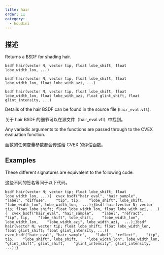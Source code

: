 ```yaml
---
title: hair
order: 11
category:
  - houdini
---
```

    
## 描述

Returns a BSDF for shading hair.

`bsdf hair(vector N, vector tip, float lobe_shift, float lobe_width_lon, ...)`

`bsdf hair(vector N, vector tip, float lobe_shift, float lobe_width_lon, float lobe_with_azi, ...)`

`bsdf hair(vector N, vector tip, float lobe_shift, float lobe_width_lon, float lobe_with_azi, float glint_shift, float glint_intensity, ...)`

Details of the hair BSDF can be found in the source file (`hair_eval.vfl`).

关于 hair BSDF 的细节可以在源文件（hair_eval.vfl）中找到。

Any variadic arguments to the functions are passed through to the CVEX
evaluation function.

函数的任何变量参数都会传递给 CVEX 的评估函数。

## Examples

These different signatures are equivalent to the following code:

这些不同的签名等同于以下代码。

    bsdf hair(vector N; vector tip; float lobe_shift; float lobe_width_lon, ...){  cvex_bsdf("hair_eval", "hair_sample",    "label", "diffuse",    "tip", tip,    "lobe_shift", lobe_shift,    "lobe_width_lon", lobe_width_lon,  ...);}bsdf hair(vector N; vector tip; float lobe_shift; float lobe_width_lon, float lobe_with_azi, ...){  cvex_bsdf("hair_eval", "hair_sample",    "label", "refract",    "tip", tip,    "lobe_shift", lobe_shift,    "lobe_width_lon", lobe_width_lon,    "lobe_width_azi", lobe_width_azi,  ...);}bsdf hair(vector N; vector tip; float lobe_shift; float lobe_width_lon, float glint_shift; float glint_intensity, ...){  cvex_bsdf("hair_eval", "hair_sample",    "label", "reflect",    "tip", tip,    "lobe_shift", lobe_shift,    "lobe_width_lon", lobe_width_lon,    "glint_shift", glint_shift,    "glint_intensity", glint_intensity,  ...);}
